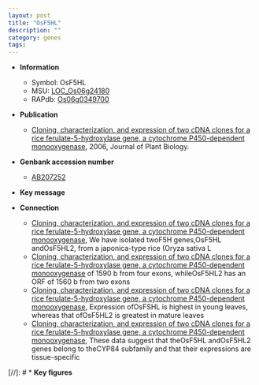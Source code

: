 ```yaml
---
layout: post
title: "OsF5HL"
description: ""
category: genes
tags: 
---
```


* **Information**  
    + Symbol: OsF5HL  
    + MSU: [LOC_Os06g24180](http://rice.plantbiology.msu.edu/cgi-bin/ORF_infopage.cgi?orf=LOC_Os06g24180)  
    + RAPdb: [Os06g0349700](http://rapdb.dna.affrc.go.jp/viewer/gbrowse_details/irgsp1?name=Os06g0349700)  

* **Publication**  
    + [Cloning, characterization, and expression of two cDNA clones for a rice ferulate-5-hydroxylase gene, a cytochrome P450-dependent monooxygenase](http://www.ncbi.nlm.nih.gov/pubmed?term=Cloning,+characterization,+and+expression+of+two+cDNA+clones+for+a+rice+ferulate-5-hydroxylase+gene,+a+cytochrome+P450-dependent+monooxygenase%5BTitle%5D), 2006, Journal of Plant Biology.

* **Genbank accession number**  
    + [AB207252](http://www.ncbi.nlm.nih.gov/nuccore/AB207252)

* **Key message**  

* **Connection**  
    + [Cloning, characterization, and expression of two cDNA clones for a rice ferulate-5-hydroxylase gene, a cytochrome P450-dependent monooxygenase](Oryza+sativa+L), We have isolated twoF5H genes,OsF5HL andOsF5HL2, from a japonica-type rice (Oryza sativa L
    + [Cloning, characterization, and expression of two cDNA clones for a rice ferulate-5-hydroxylase gene, a cytochrome P450-dependent monooxygenase](ORF) of 1590 b from four exons, whileOsF5HL2 has an ORF of 1560 b from two exons
    + [Cloning, characterization, and expression of two cDNA clones for a rice ferulate-5-hydroxylase gene, a cytochrome P450-dependent monooxygenase](http://www.ncbi.nlm.nih.gov/pubmed?term=Cloning,+characterization,+and+expression+of+two+cDNA+clones+for+a+rice+ferulate-5-hydroxylase+gene,+a+cytochrome+P450-dependent+monooxygenase%5BTitle%5D), Expression ofOsFSHL is highest in young leaves, whereas that ofOsF5HL2 is greatest in mature leaves
    + [Cloning, characterization, and expression of two cDNA clones for a rice ferulate-5-hydroxylase gene, a cytochrome P450-dependent monooxygenase](http://www.ncbi.nlm.nih.gov/pubmed?term=Cloning,+characterization,+and+expression+of+two+cDNA+clones+for+a+rice+ferulate-5-hydroxylase+gene,+a+cytochrome+P450-dependent+monooxygenase%5BTitle%5D), These data suggest that theOsF5HL andOsF5HL2 genes belong to theCYP84 subfamily and that their expressions are tissue-specific

[//]: # * **Key figures**  


